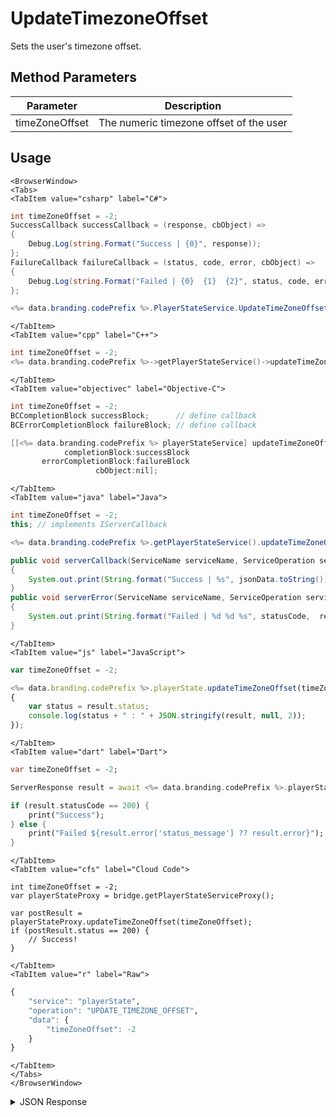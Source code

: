 # UpdateTimezoneOffset

Sets the user's timezone offset.

<PartialServop service_name="playerState" operation_name="UPDATE_TIMEZONE_OFFSET" />

## Method Parameters

| Parameter      | Description                             |
| -------------- | --------------------------------------- |
| timeZoneOffset | The numeric timezone offset of the user |

## Usage

```mdx-code-block
<BrowserWindow>
<Tabs>
<TabItem value="csharp" label="C#">
```

```csharp
int timeZoneOffset = -2;
SuccessCallback successCallback = (response, cbObject) =>
{
    Debug.Log(string.Format("Success | {0}", response));
};
FailureCallback failureCallback = (status, code, error, cbObject) =>
{
    Debug.Log(string.Format("Failed | {0}  {1}  {2}", status, code, error));
};

<%= data.branding.codePrefix %>.PlayerStateService.UpdateTimeZoneOffset(timeZoneOffset, successCallback, failureCallback);
```

```mdx-code-block
</TabItem>
<TabItem value="cpp" label="C++">
```

```cpp
int timeZoneOffset = -2;
<%= data.branding.codePrefix %>->getPlayerStateService()->updateTimeZoneOffset(timeZoneOffset, this);
```

```mdx-code-block
</TabItem>
<TabItem value="objectivec" label="Objective-C">
```

```objectivec
int timeZoneOffset = -2;
BCCompletionBlock successBlock;      // define callback
BCErrorCompletionBlock failureBlock; // define callback

[[<%= data.branding.codePrefix %> playerStateService] updateTimeZoneOffset:timeZoneOffset
            completionBlock:successBlock
       errorCompletionBlock:failureBlock
                   cbObject:nil];
```

```mdx-code-block
</TabItem>
<TabItem value="java" label="Java">
```

```java
int timeZoneOffset = -2;
this; // implements IServerCallback

<%= data.branding.codePrefix %>.getPlayerStateService().updateTimeZoneOffset(timeZoneOffset, this);

public void serverCallback(ServiceName serviceName, ServiceOperation serviceOperation, JSONObject jsonData)
{
    System.out.print(String.format("Success | %s", jsonData.toString()));
}
public void serverError(ServiceName serviceName, ServiceOperation serviceOperation, int statusCode, int reasonCode, String jsonError)
{
    System.out.print(String.format("Failed | %d %d %s", statusCode,  reasonCode, jsonError.toString()));
}
```

```mdx-code-block
</TabItem>
<TabItem value="js" label="JavaScript">
```

```javascript
var timeZoneOffset = -2;

<%= data.branding.codePrefix %>.playerState.updateTimeZoneOffset(timeZoneOffset, result =>
{
	var status = result.status;
	console.log(status + " : " + JSON.stringify(result, null, 2));
});
```

```mdx-code-block
</TabItem>
<TabItem value="dart" label="Dart">
```

```dart
var timeZoneOffset = -2;

ServerResponse result = await <%= data.branding.codePrefix %>.playerStateService.updateTimeZoneOffset(timeZoneOffset:timeZoneOffset);

if (result.statusCode == 200) {
    print("Success");
} else {
    print("Failed ${result.error['status_message'] ?? result.error}");
}
```

```mdx-code-block
</TabItem>
<TabItem value="cfs" label="Cloud Code">
```

```cfscript
int timeZoneOffset = -2;
var playerStateProxy = bridge.getPlayerStateServiceProxy();

var postResult = playerStateProxy.updateTimeZoneOffset(timeZoneOffset);
if (postResult.status == 200) {
    // Success!
}
```

```mdx-code-block
</TabItem>
<TabItem value="r" label="Raw">
```

```r
{
	"service": "playerState",
	"operation": "UPDATE_TIMEZONE_OFFSET",
	"data": {
		"timeZoneOffset": -2
	}
}
```

```mdx-code-block
</TabItem>
</Tabs>
</BrowserWindow>
```

<details>
<summary>JSON Response</summary>

```json
{
    "status": 200,
    "data": {
        "timeZoneOffset": -2
    }
}
```

</details>
